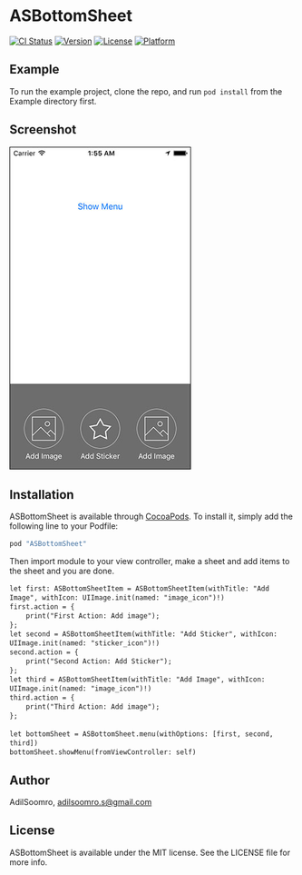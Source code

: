 # ASBottomSheet

[![CI Status](http://img.shields.io/travis/AdilSoomro/ASBottomSheet.svg?style=flat)](https://travis-ci.org/AdilSoomro/ASBottomSheet)
[![Version](https://img.shields.io/cocoapods/v/ASBottomSheet.svg?style=flat)](http://cocoapods.org/pods/ASBottomSheet)
[![License](https://img.shields.io/cocoapods/l/ASBottomSheet.svg?style=flat)](http://cocoapods.org/pods/ASBottomSheet)
[![Platform](https://img.shields.io/cocoapods/p/ASBottomSheet.svg?style=flat)](http://cocoapods.org/pods/ASBottomSheet)

## Example

To run the example project, clone the repo, and run `pod install` from the Example directory first.

## Screenshot
![enter image description here](https://raw.githubusercontent.com/AdilSoomro/ASBottomSheet/master/screenshot.jpg)


## Installation

ASBottomSheet is available through [CocoaPods](http://cocoapods.org). To install
it, simply add the following line to your Podfile:

```ruby
pod "ASBottomSheet"
```
Then import module to your view controller, make a sheet and add items to the sheet and you are done.

```
let first: ASBottomSheetItem = ASBottomSheetItem(withTitle: "Add Image", withIcon: UIImage.init(named: "image_icon")!)
first.action = {
    print("First Action: Add image");
};
let second = ASBottomSheetItem(withTitle: "Add Sticker", withIcon: UIImage.init(named: "sticker_icon")!)
second.action = {
    print("Second Action: Add Sticker");
};
let third = ASBottomSheetItem(withTitle: "Add Image", withIcon: UIImage.init(named: "image_icon")!)
third.action = {
    print("Third Action: Add image");
};

let bottomSheet = ASBottomSheet.menu(withOptions: [first, second, third])
bottomSheet.showMenu(fromViewController: self)

```


## Author

AdilSoomro, adilsoomro.s@gmail.com

## License

ASBottomSheet is available under the MIT license. See the LICENSE file for more info.
